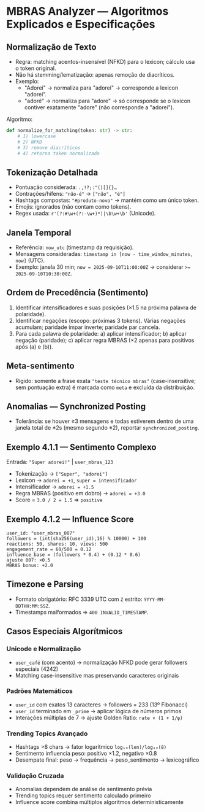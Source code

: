 # MBRAS Analyzer — Algoritmos Explicados e Especificações

## Normalização de Texto

- Regra: matching acentos-insensível (NFKD) para o lexicon; cálculo usa o token original.
- Não há stemming/lematização: apenas remoção de diacríticos.
- Exemplo:
  - "Adorei" → normaliza para "adorei" → corresponde a lexicon "adorei".
  - "adoré" → normaliza para "adore" → só corresponde se o lexicon contiver exatamente "adore" (não corresponde a "adorei").

Algoritmo:
```python
def normalize_for_matching(token: str) -> str:
    # 1) lowercase
    # 2) NFKD
    # 3) remove diacríticos
    # 4) retorna token normalizado
```

## Tokenização Detalhada

- Pontuação considerada: `.,!?;:"()[]{}…`
- Contrações/hífens: `"não-é"` → `["não", "é"]`
- Hashtags compostas: `"#produto-novo"` → mantém como um único token.
- Emojis: ignorados (não contam como tokens).
- Regex usada: `r'(?:#\w+(?:-\w+)*)|\b\w+\b'` (Unicode).

## Janela Temporal

- Referência: `now_utc` (timestamp da requisição).
- Mensagens consideradas: `timestamp in [now - time_window_minutes, now]` (UTC).
- Exemplo: janela 30 min; `now = 2025-09-10T11:00:00Z` → considerar `>= 2025-09-10T10:30:00Z`.

## Ordem de Precedência (Sentimento)

1. Identificar intensificadores e suas posições (×1.5 na próxima palavra de polaridade).
2. Identificar negações (escopo: próximas 3 tokens). Várias negações acumulam; paridade ímpar inverte; paridade par cancela.
3. Para cada palavra de polaridade:
   a) aplicar intensificador;
   b) aplicar negação (paridade);
   c) aplicar regra MBRAS (×2 apenas para positivos após (a) e (b)).

## Meta-sentimento

- Rígido: somente a frase exata `"teste técnico mbras"` (case-insensitive; sem pontuação extra) é marcada como `meta` e excluída da distribuição.

## Anomalias — Synchronized Posting

- Tolerância: se houver ≥3 mensagens e todas estiverem dentro de uma janela total de ±2s (mesmo segundo ±2), reportar `synchronized_posting`.

## Exemplo 4.1.1 — Sentimento Complexo

Entrada: `"Super adorei!"` | `user_mbras_123`

- Tokenização → `["Super", "adorei"]`
- Lexicon → `adorei = +1`, `super = intensificador`
- Intensificador → `adorei = +1.5`
- Regra MBRAS (positivo em dobro) → `adorei = +3.0`
- Score = `3.0 / 2 = 1.5` ⇒ `positive`

## Exemplo 4.1.2 — Influence Score

```
user_id: "user_mbras_007"
followers = (int(sha256(user_id),16) % 10000) + 100
reactions: 50, shares: 10, views: 500
engagement_rate = 60/500 = 0.12
influence_base = (followers * 0.4) + (0.12 * 0.6)
ajuste 007: ×0.5
MBRAS bonus: +2.0
```

## Timezone e Parsing

- Formato obrigatório: RFC 3339 UTC com `Z` estrito: `YYYY-MM-DDTHH:MM:SSZ`.
- Timestamps malformados ⇒ `400 INVALID_TIMESTAMP`.

## Casos Especiais Algorítmicos

### Unicode e Normalização
- `user_café` (com acento) → normalização NFKD pode gerar followers especiais (4242)
- Matching case-insensitive mas preservando caracteres originais

### Padrões Matemáticos  
- `user_id` com exatos 13 caracteres → followers = 233 (13º Fibonacci)
- `user_id` terminado em `_prime` → aplicar lógica de números primos
- Interações múltiplas de 7 → ajuste Golden Ratio: `rate × (1 + 1/φ)`

### Trending Topics Avançado
- Hashtags >8 chars → fator logarítmico `log₁₀(len)/log₁₀(8)`
- Sentimento influencia peso: positivo ×1.2, negativo ×0.8
- Desempate final: peso → frequência → peso_sentimento → lexicográfico

### Validação Cruzada
- Anomalias dependem de análise de sentimento prévia
- Trending topics requer sentimento calculado primeiro
- Influence score combina múltiplos algoritmos deterministicamente

